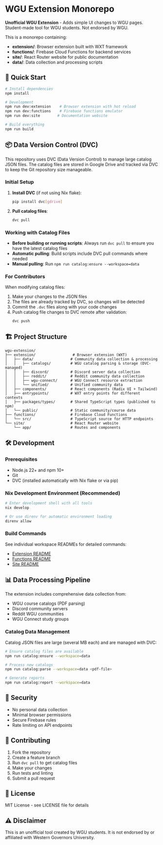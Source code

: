 # WGU Extension Monorepo

**Unofficial WGU Extension** - Adds simple UI changes to WGU pages. Student-made tool for WGU students. Not endorsed by WGU.

This is a monorepo containing:
- **extension/**: Browser extension built with WXT framework
- **functions/**: Firebase Cloud Functions for backend services  
- **site/**: React Router website for public documentation
- **data/**: Data collection and processing scripts

## 🚀 Quick Start

```bash
# Install dependencies
npm install

# Development
npm run dev:extension    # Browser extension with hot reload
npm run dev:functions    # Firebase functions emulator
npm run dev:site        # Documentation website

# Build everything
npm run build
```

## 📦 Data Version Control (DVC)

This repository uses DVC (Data Version Control) to manage large catalog JSON files. The catalog files are stored in Google Drive and tracked via DVC to keep the Git repository size manageable.

### Initial Setup

1. **Install DVC** (if not using Nix flake):
   ```bash
   pip install dvc[gdrive]
   ```

2. **Pull catalog files**:
   ```bash
   dvc pull
   ```

### Working with Catalog Files

- **Before building or running scripts**: Always run `dvc pull` to ensure you have the latest catalog files
- **Automatic pulling**: Build scripts include DVC pull commands where needed
- **Manual pulling**: Run `npm run catalog:ensure --workspace=data` 

### For Contributors

When modifying catalog files:
1. Make your changes to the JSON files
2. The files are already tracked by DVC, so changes will be detected
3. Commit the `.dvc` files along with your code changes
4. Push catalog file changes to DVC remote after validation:
   ```bash
   dvc push
   ```

## 🏗️ Project Structure

```
wgu-extension/
├── extension/                 # Browser extension (WXT)
│   ├── data/                 # Community data collection & processing
│   │   ├── catalogs/         # WGU catalog parsing & storage (DVC-managed)
│   │   ├── discord/          # Discord server data collection
│   │   ├── reddit/           # Reddit community data collection
│   │   ├── wgu-connect/      # WGU Connect resource extraction
│   │   └── unified/          # Unified community data
│   ├── components/           # React components (Radix UI + Tailwind)
│   ├── entrypoints/          # WXT entry points for different contexts
│   ├── packages/types/       # Shared TypeScript types (published to npm)
│   └── public/               # Static community/course data
├── functions/                # Firebase Cloud Functions
│   └── src/                  # TypeScript source for HTTP endpoints
└── site/                     # React Router website
    └── app/                  # Routes and components
```

## 🛠️ Development

### Prerequisites

- Node.js 22+ and npm 10+
- Git
- DVC (installed automatically with Nix flake or via pip)

### Nix Development Environment (Recommended)

```bash
# Enter development shell with all tools
nix develop

# Or use direnv for automatic environment loading
direnv allow
```

### Build Commands

See individual workspace READMEs for detailed commands:
- [Extension README](./extension/README.md)
- [Functions README](./functions/README.md)
- [Site README](./site/README.md)

## 📊 Data Processing Pipeline

The extension includes comprehensive data collection from:
- WGU course catalogs (PDF parsing)
- Discord community servers
- Reddit WGU communities
- WGU Connect study groups

### Catalog Data Management

Catalog JSON files are large (several MB each) and are managed with DVC:

```bash
# Ensure catalog files are available
npm run catalog:ensure --workspace=data

# Process new catalogs
npm run catalog:parse --workspace=data <pdf-file>

# Generate reports
npm run catalog:report --workspace=data
```

## 🔐 Security

- No personal data collection
- Minimal browser permissions
- Secure Firebase rules
- Rate limiting on API endpoints

## 🤝 Contributing

1. Fork the repository
2. Create a feature branch
3. Run `dvc pull` to get catalog files
4. Make your changes
5. Run tests and linting
6. Submit a pull request

## 📄 License

MIT License - see LICENSE file for details

## ⚠️ Disclaimer

This is an unofficial tool created by WGU students. It is not endorsed by or affiliated with Western Governors University.